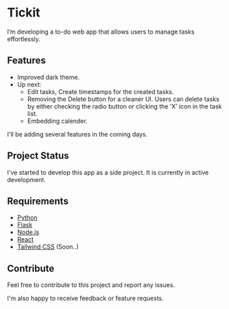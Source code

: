 # Tickit

I’m developing a to-do web app that allows users to manage tasks effortlessly. 

## Features

* Improved dark theme.
* Up next:
     * Edit tasks, Create timestamps for the created tasks.
     * Removing the Delete button for a cleaner UI. Users can delete tasks by either checking the radio button or clicking the ‘X’ icon in the task list.
     * Embedding calender.

I'll be adding several features in the coming days.

## Project Status

I've started to develop this app as a side project. It is currently in active development.  

## Requirements
- [Python](https://www.python.org/downloads/)
- [Flask](https://flask.palletsprojects.com/en/stable/installation/)
- [Node.js](https://nodejs.org/en/download)
- [React](https://react.dev/learn/installation)
- [Tailwind CSS](https://tailwindcss.com/docs/installation/using-vite) (Soon..)
  

## Contribute

Feel free to contribute to this project and report any issues.

I'm also happy to receive feedback or feature requests.
